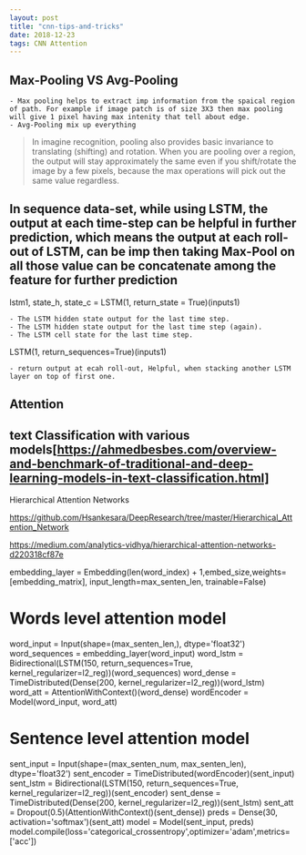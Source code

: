 ```yaml
---
layout: post
title: "cnn-tips-and-tricks"
date: 2018-12-23
tags: CNN Attention
---
```





## Max-Pooling VS Avg-Pooling
	- Max pooling helps to extract imp information from the spaical region of path. For example if image patch is of size 3X3 then max pooling will give 1 pixel having max intenity that tell about edge.
	- Avg-Pooling mix up everything


> In imagine recognition, pooling also provides basic invariance to translating (shifting) and rotation. When you are pooling over a region, the output will stay approximately the same even if you shift/rotate the image by a few pixels, because the max operations will pick out the same value regardless.

## In sequence data-set, while using LSTM, the output at each time-step can be helpful in further prediction, which means the output at each roll-out of LSTM, can be imp then taking Max-Pool on all those value can be concatenate among the feature for further prediction




lstm1, state_h, state_c = LSTM(1, return_state = True)(inputs1) 


    - The LSTM hidden state output for the last time step.
    - The LSTM hidden state output for the last time step (again).
    - The LSTM cell state for the last time step.


 LSTM(1, return_sequences=True)(inputs1)

 	- return output at ecah roll-out, Helpful, when stacking another LSTM layer on top of first one.




## Attention

## text Classification with various models[https://ahmedbesbes.com/overview-and-benchmark-of-traditional-and-deep-learning-models-in-text-classification.html]

Hierarchical Attention Networks 

https://github.com/Hsankesara/DeepResearch/tree/master/Hierarchical_Attention_Network

https://medium.com/analytics-vidhya/hierarchical-attention-networks-d220318cf87e


embedding_layer = Embedding(len(word_index) + 1,embed_size,weights=[embedding_matrix], input_length=max_senten_len, trainable=False)

# Words level attention model
word_input = Input(shape=(max_senten_len,), dtype='float32')
word_sequences = embedding_layer(word_input)
word_lstm = Bidirectional(LSTM(150, return_sequences=True, kernel_regularizer=l2_reg))(word_sequences)
word_dense = TimeDistributed(Dense(200, kernel_regularizer=l2_reg))(word_lstm)
word_att = AttentionWithContext()(word_dense)
wordEncoder = Model(word_input, word_att)

# Sentence level attention model
sent_input = Input(shape=(max_senten_num, max_senten_len), dtype='float32')
sent_encoder = TimeDistributed(wordEncoder)(sent_input)
sent_lstm = Bidirectional(LSTM(150, return_sequences=True, kernel_regularizer=l2_reg))(sent_encoder)
sent_dense = TimeDistributed(Dense(200, kernel_regularizer=l2_reg))(sent_lstm)
sent_att = Dropout(0.5)(AttentionWithContext()(sent_dense))
preds = Dense(30, activation='softmax')(sent_att)
model = Model(sent_input, preds)
model.compile(loss='categorical_crossentropy',optimizer='adam',metrics=['acc'])